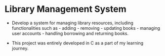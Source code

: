 # Library Management System

   - Develop a system for managing library resources, including functionalities such as
	- adding
	- removing
	- updating books
	- managing user accounts
	- handling borrowing and returning books.

  - This project was entirely developed in C as a part of my learning journey.

